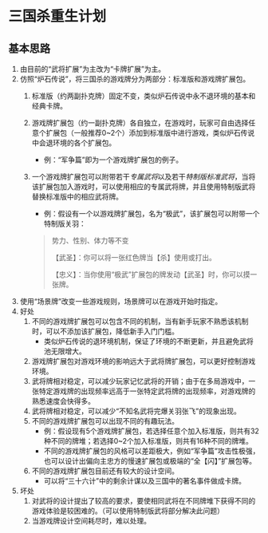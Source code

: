 # 三国杀重生计划

## 基本思路

1. 由目前的“武将扩展”为主改为“卡牌扩展”为主。
2. 仿照“炉石传说”，将三国杀的游戏牌分为两部分：标准版和游戏牌扩展包。
   1. 标准版（约两副扑克牌）固定不变，类似炉石传说中永不退环境的基本和经典卡牌。
   2. 游戏牌扩展包（约一副扑克牌）各自独立，在游戏时，玩家可自由选择任意个扩展包（一般推荐0~2个）添加到标准版中进行游戏，类似炉石传说中会退环境的各个扩展包。
        - 例：“军争篇”即为一个游戏牌扩展包的例子。
   3. 一个游戏牌扩展包可以附带若干*专属武将*以及若干*特制版标准武将*，当将该扩展包加入游戏时，可以使用相应的专属武将牌，并且使用特制版武将替换标准版中的相应武将牌。
        - 例：假设有一个以游戏牌扩展包，名为“极武”，该扩展包可以附带一个特制版关羽：

        > 势力、性别、体力等不变
        >
        > 【武圣】：你可以将一张红色牌当【杀】使用或打出。
        >
        > 【忠义】：当你使用“极武”扩展包的牌发动【武圣】时，你可以摸一张牌。
3. 使用“场景牌”改变一些游戏规则，场景牌可以在游戏开始时指定。
4. 好处
   1. 不同的游戏牌扩展包可以包含不同的机制，当有新手玩家不熟悉该机制时，可以不添加该扩展包，降低新手入门门槛。
        - 类似炉石传说的退环境机制，保证了环境的不断更新，并且避免武将池无限增大。
   2. 游戏牌扩展包对游戏环境的影响远大于武将牌扩展包，可以更好控制游戏环境。
   3. 武将牌相对稳定，可以减少玩家记忆武将的开销；由于在多局游戏中，一张特定游戏牌的出现频率远高于一张特定武将牌的出现频率，对游戏牌的熟悉速度会快得多。
   4. 武将牌相对稳定，可以减少“不知名武将完爆关羽张飞”的现象出现。
   5. 不同的游戏牌扩展包可以出现不同的有趣玩法。
        - 例：假设现有5个游戏牌扩展包，若选择任意个加入标准版，则共有32种不同的牌堆；若选择0~2个加入标准版，则共有16种不同的牌堆。
        - 不同的游戏牌扩展包的风格可以差距极大，例如“军争篇”攻击性极强，也可以设计出偏向主忠方的慢速扩展包或极端的“全【闪】”扩展包等。
   6. 不同的游戏牌扩展包目前还有较大的设计空间。
        - 可以将“三十六计”中的剩余计谋以及三国中的著名事件做成卡牌。
5. 坏处
   1. 对武将的设计提出了较高的要求，要使相同武将在不同牌堆下获得不同的游戏体验是较困难的。（可以使用特制版武将部分解决此问题）
   2. 当游戏牌设计空间耗尽时，难以处理。
